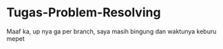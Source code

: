 # Tugas-Problem-Resolving
Maaf ka, up nya ga per branch, saya masih bingung dan waktunya keburu mepet
